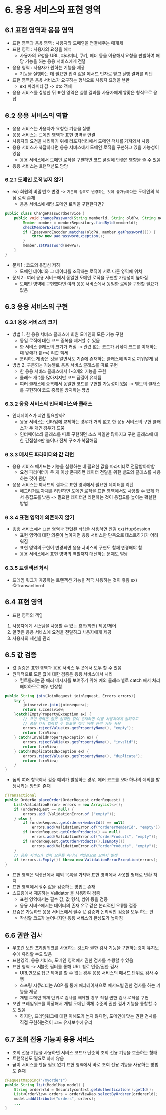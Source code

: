 # 6. 응용 서비스와 표현 영역

## 6.1 표현 영역과 응용 영역
- 표현 영역과 응용 영역 : 사용자와 도메인을 연결해주는 매개체
- 표현 영역 : 사용자의 요청을 해석
  - 사용자의 요청을 URL, 파라미터, 쿠키, 헤더 등을 이용해서 요청을 판별하여 해당 기능을 하는 응용 서비스에게 전달
- 응용 영역 : 사용자가 원하는 기능을 제공
  - 기능을 실행하는 데 필요한 입력 값을 메서드 인자로 받고 실행 결과를 리턴
- 표현 영역은 응용 서비스가 요구하는 형식으로 사용자 요청을 변환
  - ex) 파라미터 값 -> dto 객체
- 응용 서비스를 실행한 뒤 표현 영역은 실행 결과를 사용자에게 알맞은 형식으로 응답

## 6.2 응용 서비스의 역할
- 응용 서비스는 사용자가 요청한 기능을 실행
- 응용 서비스는 도메인 영역과 표현 영역을 연결
- 사용자의 요청을 처리하기 위해 리포지터리에서 도메인 객체를 가져와서 사용
- 응용 서비스가 복잡하다면 응용 서비스에서 도메인 로직을 구현하고 있을 가능성이 있음
  - 응용 서비스에서 도메인 로직을 구현하면 코드 품질에 안좋은 영향을 줄 수 있음
- 응용 서비스는 트랜잭션도 담당

### 6.2.1 도메인 로직 넣지 않기
- ex) 회원의 비밀 번호 변경 -> `기존의 암호로 변경하는 것이 불가능하다`는 도메인의 핵심 로직 존재
  - 응용 서비스에 해당 도메인 로직을 구현한다면?
```java
public class ChangePasswordService {
    public void changePassword(String memberld, String oldPw, String newPw) {
        Member member = memberRepository.findByld(memberld);
        checkMemberExists(member);
        if (IpasswordEncoder.matches(oldPW, member.getPassword())) {
            throw new BadPasswordException();
        }
        member.setPassword(newPw);
    }
}
```
  - 문제1 : 코드의 응집성 저하
    - 도메인 데이터와 그 데이터를 조작하는 로직이 서로 다른 영역에 위치
  - 문제2 : 여러 응용 서비스에서 동일한 도메인 로직을 구현할 가능성이 높아짐
    - 도메인 영역에 구현했다면 여러 응용 서비스에서 동일한 로직을 구현할 필요가 없음

## 6.3 응용 서비스의 구현

### 6.3.1 응용 서비스의 크기
- 방법 1. 한 응용 서비스 클래스에 회원 도메인의 모든 기능 구현
  - 동일 로직에 대한 코드 중복을 제거할 수 있음
  - 한 서비스 클래스의 크기가 커짐 -> 관련 없는 코드가 뒤섞여 코드를 이해하는 데 방해가 됨 ex) 의존 객체
  - 분리하는게 좋은 것을 알면서도 기존에 존재하는 클래스에 억지로 끼워넣게 됨
- 방법 2. 구분되는 기능별로 응용 서비스 클래스를 따로 구현
  - 한 응용 서비스 클래스에서 1~3개의 기능을 구현
  - 클래스 개수를 많아지지만 코드 품질이 유지됨
  - 여러 클래스에 중복해서 동일한 코드를 구현할 가능성이 있음 -> 별도의 클래스를 구현하여 코드 중복을 방지하는 방법

### 6.3.2 응용 서비스의 인터페이스와 클래스
- 인터페이스가 과연 필요할까?
  - 응용 서비스는 런타임에 교체하는 경우가 거의 없고 한 응용 서비스의 구현 클래스가 두 개인 경우가 드뭄
  - 인터페이스와 클래스를 따로 구현하면 소스 파일만 많아지고 구현 클래스에 대한 간접참조만 늘어나 전체 구조가 복잡해짐

### 6.3.3 메서드 파라미터와 값 리턴
- 응용 서비스 메서드는 기능을 실행하는 데 필요한 값을 파라미터로 전달받아야함
  - 요청 파라미터가 두 개 이상 존재하면 데이터 전달을 위핸 별도의 클래스를 사용하는 것이 편함
- 응용 서비스는 메서드의 결과로 표현 영역에서 필요한 데이터를 리턴
  - 애그리거트 자체를 리턴하면 도메인 로직을 표현 영역에서도 사용할 수 있게 돼서 응집도를 낮춤 -> 필요한 데이터만 리턴하는 것이 응집도를 높이는 확실한 방법

### 6.3.4 표현 영역에 의존하지 않기
- 응용 서비스에서 표현 영역과 관련된 타입을 사용하면 안됨 ex) HttpSession
  - 표현 영역에 대한 의존이 높아지면 응용 서비스만 단독으로 테스트하기가 어려워짐
  - 표현 영역의 구현이 변경되면 응용 서비스의 구현도 함께 변경해야 함
  - 응용 서비스에서 표현 영역의 역할까지 대신하는 문제도 발생

### 6.3.5 트랜잭션 처리
- 프레임 워크가 제공하는 트랜잭션 기능을 적극 사용하는 것이 좋음 ex) @Transactional

## 6.4 표현 영역
- 표현 영역의 책임 
1. 사용자에게 시스템을 사용할 수 있는 흐름(화면) 제공/제어
2. 알맞은 응용 서비스에 요청을 전달하고 사용자에게 제공 
3. 사용자의 세션을 관리

## 6.5 값 검증
- 값 검증은 표현 영역과 응용 서비스 두 곳에서 모두 할 수 있음
- 원칙적으로 모든 값에 대한 검증은 응용 서비스에서 처리
  - 컨트롤러는 폼 에러 메시지를 보여주기 위해 예외 클래스 별로 catch 해서 처리해야하므로 매우 번잡함
```java
public String join(JoinRequest joinRequest, Errors errors){
    try {
        joinService.join(joinRequest);
        return successview;
    }catch(EmptyPropertyException ex) {
        // 표현 영역은 잘못 입력한 값이 존재하면 이를 사용자에게 알려주고
        // 폼을 다시 입력할 수 있도록 하기 위해 관련 기능 사용
        errors.rejectValue(ex.getPropertyName(), "empty");
        return formView;
    } catch(InvalidPropertyException ex) {
        errors.rejectVaUie(ex.getPropertyName(), "invalid");
        return formView;
    } catch(DuplicateIdException ex) {
        errors.rejectValue(ex.getPropertyName(), "duplicate");
        return formView;
    }
}
```
  - 폼의 여러 항목에서 검증 예외가 발생하는 경우, 에러 코드를 모아 하나의 예외를 발생시키는 방법이 존재
```java
@Transactional
public OrderNo placeOrder(OrderRequest orderRequest) {
    List<ValidationError> errors = new ArrayList<>();
    if (orderRequest == null) {
        errors.add (ValidationError.of ("empty"));
    } else {
        if (orderRequest.getOrdererMemberId() == null)
            errors.add(ValidationError.of("ordererMemberId", "empty"));
        if (orderRequest.getOrderProducts() == null)
            errors.add(ValidationError.of("orderProducts", "empty"));
        if (orderRequest.getOrderProducts().isEmpty())
            errors.add(ValidationError.of("orderProducts", "empty"));
    }
    // 응용 서비스가 입력 오류를 하나의 익셉션으로 모아서 발생
    if (errors.isEmpty()) throw new ValidationErrorException(errors);
}
```
  - 표현 영역은 익셉션에서 예외 목록을 가져와 표현 영역에서 사용할 형태로 변환 처리
- 표현 영역에서 필수 값을 검증하는 방법도 존재
- 스프링에서 제공하는 Validator 을 사용하여 검증
  - 표현 영역에서는 필수 값, 값 형식, 범위 등을 검증
  - 응용 서비스에서는 데이터의 존재 유무 같은 논리적인 오류를 검증
- 요즘은 가능하면 응용 서비스에서 필수 값 검증과 논리적인 검증을 모두 하는 편
  - 작성할 코드가 늘어나지만 응용 서비스의 완성도가 높아짐

## 6.6 권한 검사
- 무조건 보안 프레임워크를 사용하는 것보다 권한 검사 기능을 구현하는것이 유지보수에 유리할 수도 있음
- 표현영역, 응용 서비스, 도메인 영억에서 권한 검사를 수행할 수 있음
- 표현 영역 -> 서블릿 필터를 통해 URL 별로 인증/권한 검사
  - URL만으로 접근 제어를 할 수 없는 경우 응용 서비스의 매서드 단위로 검사 수행
  - 스프링 시큐리티는 AOP 를 통애 애너테이셔으로 메서드별 권한 검사를 하는 기능을 제공
  - 개별 도메인 객체 단위로 검사를 해야할 경우 직접 권한 검사 로직을 구현
- 보안 프레임워크를 확장해서 개별 도메인 객체 수준의 권한 검사 기능을 통합할 수도 있음
  - 하지만, 프레임워크에 대한 이해도가 높지 않다면, 도메인에 맞는 권한 검사를 직접 구현하는것이 코드 유지보수에 유리

## 6.7 조회 전용 기능과 응용 서비스
- 조회 전용 기능을 사용하면 서비스 코드가 단순히 조회 전용 기능을 호출하는 형태
- 트랜잭션도 필요로 하지 않음
- 굳이 서비스를 만들 필요 없기 표현 영역에서 바로 조회 전용 기능을 사용하는 방법도 존재
```java
@RequestMapping("/myorders")
public String list(ModelMap model) {
    String ordererld = Securitycontext.getAuthentication().getId();
    List<OrderView> orders = orderViewDao.selectByOrderer(ordererld);
    model.addAttribute("orders", orders);
    ...
}
```